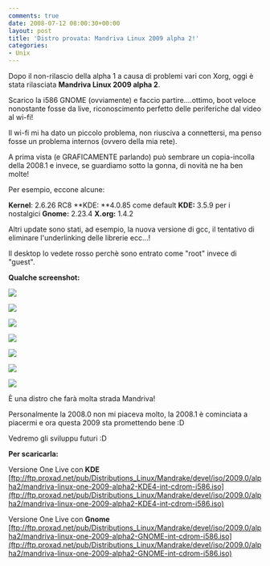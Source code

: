 ```yaml
---
comments: true
date: 2008-07-12 08:00:30+00:00
layout: post
title: 'Distro provata: Mandriva Linux 2009 alpha 2!'
categories:
- Unix
---
```


Dopo il non-rilascio della alpha 1 a causa di problemi vari con Xorg, oggi è stata rilasciata **Mandriva Linux 2009 alpha 2**.

Scarico la i586 GNOME (ovviamente) e faccio partire....ottimo, boot veloce nonostante fosse da live, riconoscimento perfetto delle periferiche dal video al wi-fi!

Il wi-fi mi ha dato un piccolo problema, non riusciva a connettersi, ma penso fosse un problema internos (ovvero della mia rete).

A prima vista (e GRAFICAMENTE parlando) può sembrare un copia-incolla della 2008.1 e invece, se guardiamo sotto la gonna, di novità ne ha ben molte!

Per esempio, eccone alcune:

**Kernel**: 2.6.26 RC8
**KDE: **4.0.85 come default
**KDE:** 3.5.9 per i nostalgici
**Gnome:** 2.23.4
**X.org:** 1.4.2

Altri update sono stati, ad esempio, la nuova versione di gcc, il tentativo di eliminare l'underlinking delle librerie ecc...!

Il desktop lo vedete rosso perchè sono entrato come "root" invece di "guest".

**Qualche screenshot:**

[![](http://www.allfreeportal.com/imghost/thumbs/502607Schermata.png)](http://www.allfreeportal.com/imghost/viewer.php?id=502607Schermata.png)

[![](http://www.allfreeportal.com/imghost/thumbs/816670Schermata-1.png)](http://www.allfreeportal.com/imghost/viewer.php?id=816670Schermata-1.png)

[![](http://www.allfreeportal.com/imghost/thumbs/759199Schermata-2.png)](http://www.allfreeportal.com/imghost/viewer.php?id=759199Schermata-2.png)

[![](http://www.allfreeportal.com/imghost/thumbs/154022Schermata-3.png)](http://www.allfreeportal.com/imghost/viewer.php?id=154022Schermata-3.png)

[![](http://www.allfreeportal.com/imghost/thumbs/848526Schermata-4.png)](http://www.allfreeportal.com/imghost/viewer.php?id=848526Schermata-4.png)

[![](http://www.allfreeportal.com/imghost/thumbs/392680Schermata-5.png)](http://www.allfreeportal.com/imghost/viewer.php?id=392680Schermata-5.png)

[![](http://www.allfreeportal.com/imghost/thumbs/336454Schermata-6.png)](http://www.allfreeportal.com/imghost/viewer.php?id=336454Schermata-6.png)

È una distro che farà molta strada Mandriva!

Personalmente la 2008.0 non mi piaceva molto, la 2008.1 è cominciata a piacermi e ora questa 2009 sta promettendo bene :D

Vedremo gli sviluppu futuri :D

**Per scaricarla:**

Versione One Live con **KDE**
[ftp://ftp.proxad.net/pub/Distributions_Linux/Mandrake/devel/iso/2009.0/alpha2/mandriva-linux-one-2009-alpha2-KDE4-int-cdrom-i586.iso](ftp://ftp.proxad.net/pub/Distributions_Linux/Mandrake/devel/iso/2009.0/alpha2/mandriva-linux-one-2009-alpha2-KDE4-int-cdrom-i586.iso)

Versione One Live con **Gnome**
[ftp://ftp.proxad.net/pub/Distributions_Linux/Mandrake/devel/iso/2009.0/alpha2/mandriva-linux-one-2009-alpha2-GNOME-int-cdrom-i586.iso](ftp://ftp.proxad.net/pub/Distributions_Linux/Mandrake/devel/iso/2009.0/alpha2/mandriva-linux-one-2009-alpha2-GNOME-int-cdrom-i586.iso)
